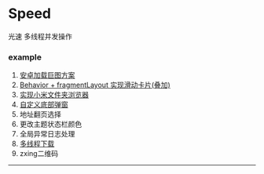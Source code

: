 # Speed
光速  多线程并发操作

### example
1. [安卓加载巨图方案](https://raw.githubusercontent.com/OnTheWay1991/res/master/android/20180829_安卓加载巨图方案.jpg)
2. [Behavior + fragmentLayout 实现滑动卡片(叠加)](https://raw.githubusercontent.com/OnTheWay1991/res/master/android/201808290801Behavior.png)
3. [实现小米文件夹浏览器](https://raw.githubusercontent.com/OnTheWay1991/res/master/android/20180829_0903_文件夹浏览器.png)
4. [自定义底部弹窗](https://raw.githubusercontent.com/OnTheWay1991/res/master/android/201808290902_自定义底部弹窗.png)
5. 地址翻页选择
6. 更改主题状态栏颜色
7. 全局异常日志处理
8. [多线程下载](https://raw.githubusercontent.com/OnTheWay1991/res/master/android/201808290917_安卓多线程下载方案.png)
9. zxing二维码


---------------------------------------------------------------
